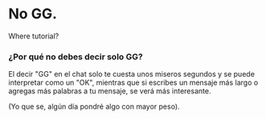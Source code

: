 # No GG.
Where tutorial?  
### ¿Por qué no debes decir solo GG?
El decir "GG" en el chat solo te cuesta unos miseros segundos y se puede interpretar como un "OK", mientras que si escribes un mensaje más largo o agregas más palabras a tu mensaje, se verá más interesante.  

(Yo que se, algún día pondré algo con mayor peso).
